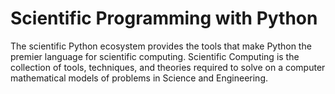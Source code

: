 # Scientific Programming with Python

The scientific Python ecosystem provides the tools that make Python the premier language for scientific computing.
Scientific Computing is the collection of tools, techniques, and theories required to solve on a computer mathematical models of problems in Science and Engineering.
